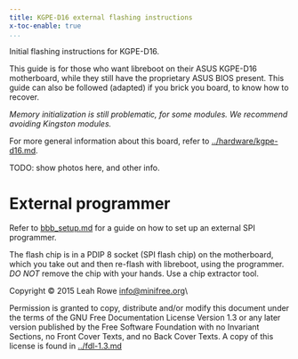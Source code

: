 ```yaml
---
title: KGPE-D16 external flashing instructions 
x-toc-enable: true
...
```


Initial flashing instructions for KGPE-D16.

This guide is for those who want libreboot on their ASUS KGPE-D16
motherboard, while they still have the proprietary ASUS BIOS present.
This guide can also be followed (adapted) if you brick you board, to
know how to recover.

*Memory initialization is still problematic, for some modules. We
recommend avoiding Kingston modules.*

For more general information about this board, refer to
[../hardware/kgpe-d16.md](../hardware/kgpe-d16.md).

TODO: show photos here, and other info.

External programmer 
===================

Refer to [bbb\_setup.md](bbb_setup.md) for a guide on how to set up
an external SPI programmer.

The flash chip is in a PDIP 8 socket (SPI flash chip) on the
motherboard, which you take out and then re-flash with libreboot, using
the programmer. *DO NOT* remove the chip with your hands. Use a chip
extractor tool.

Copyright © 2015 Leah Rowe <info@minifree.org>\

Permission is granted to copy, distribute and/or modify this document
under the terms of the GNU Free Documentation License Version 1.3 or any later
version published by the Free Software Foundation
with no Invariant Sections, no Front Cover Texts, and no Back Cover Texts.
A copy of this license is found in [../fdl-1.3.md](../fdl-1.3.md)
